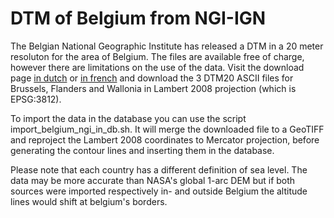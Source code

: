 # DTM of Belgium from NGI-IGN

The Belgian National Geographic Institute has released a DTM in a 20 meter resoluton for the area of Belgium. The files are available free of charge, however there are limitations on the use of the data. Visit the download page [in dutch](http://www.ngi.be/NL/NL1-5-5.shtm) or [in french](http://www.ngi.be/FR/FR1-5-5.shtm) and download the 3 DTM20 ASCII files for Brussels, Flanders and Wallonia in Lambert 2008 projection (which is EPSG:3812).

To import the data in the database you can use the script import\_belgium\_ngi\_in\_db.sh. It will merge the downloaded file to a GeoTIFF and reproject the Lambert 2008 coordinates to Mercator projection, before generating the contour lines and inserting them in the database.

Please note that each country has a different definition of sea level. The data may be more accurate than NASA's global 1-arc DEM but if both sources were imported respectively in- and outside Belgium the altitude lines would shift at belgium's borders.

